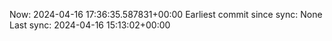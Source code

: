 Now: 2024-04-16 17:36:35.587831+00:00 Earliest commit since sync: None Last sync: 2024-04-16 15:13:02+00:00
